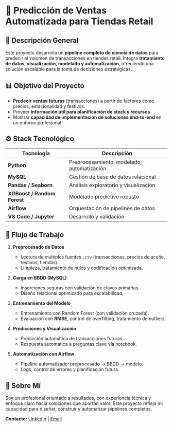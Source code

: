 # 🛒 Predicción de Ventas Automatizada para Tiendas Retail

## 🚀 Descripción General

Este proyecto desarrolla un **pipeline completo de ciencia de datos** para predecir el volumen de transacciones en tiendas retail. Integra **tratamiento de datos, visualización, modelado y automatización**, ofreciendo una solución escalable para la toma de decisiones estratégicas.

## 📊 Objetivo del Proyecto

- **Predecir ventas futuras** (transacciones) a partir de factores como precios, estacionalidad y festivos.
- Proveer **información útil para planificación de stock y recursos**.
- Mostrar **capacidad de implementación de soluciones end-to-end** en un entorno profesional.

## ⚙️ Stack Tecnológico

| Tecnología           | Descripción                                        |
|----------------------|----------------------------------------------------|
| **Python**           | Preprocesamiento, modelado, automatización         |
| **MySQL**            | Gestión de base de datos relacional                |
| **Pandas / Seaborn** | Análisis exploratorio y visualización              |
| **XGBoost / Random Forest** | Modelado predictivo robusto               |
| **Airflow**          | Orquestación de pipelines de datos                 |
| **VS Code / Jupyter**| Desarrollo y validación                           |

## 🔄 Flujo de Trabajo

1. **Preprocesado de Datos**  
   - Lectura de múltiples fuentes `.csv` (transacciones, precios de aceite, festivos, tiendas).  
   - Limpieza, tratamiento de nulos y codificación optimizada.

2. **Carga en BBDD (MySQL)**  
   - Inserciones seguras con validación de claves primarias.  
   - Diseño relacional optimizado para escalabilidad.

3. **Entrenamiento del Modelo**  
   - Entrenamiento con Random Forest (con validación cruzada).  
   - Evaluación con **RMSE**, control de overfitting, tratamiento de outliers.

4. **Predicciones y Visualización**  
   - Predicción automática de transacciones futuras.  
   - Respuesta automática a preguntas clave vía notebook.

5. **Automatización con Airflow**  
   - Pipeline automatizado: preprocesado → BBDD → modelo.  
   - Logs, control de errores y planificación futura.
## 💼 Sobre Mí

Soy un profesional orientado a resultados, con experiencia técnica y enfoque claro hacia soluciones que aportan valor. Este proyecto refleja mi capacidad para diseñar, construir y automatizar pipelines completos.

**Contacto:** [LinkedIn](https://www.linkedin.com/in/daniel-s%C3%A1nchez-cuenca-367522286/) | [Email](sanchezcuencadaniel@gmail.com)
